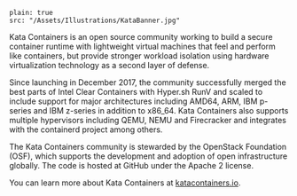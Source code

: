 ```image
plain: true
src: "/Assets/Illustrations/KataBanner.jpg"
```   

Kata Containers is an open source community working to build a secure container runtime with lightweight virtual machines that feel and perform like containers, but provide stronger workload isolation using hardware virtualization technology as a second layer of defense.

Since launching in December 2017, the community successfully merged the best parts of Intel Clear Containers with Hyper.sh RunV and scaled to include support for major architectures including AMD64, ARM, IBM p-series and IBM z-series in addition to x86_64. Kata Containers also supports multiple hypervisors including QEMU, NEMU and Firecracker and integrates with the containerd project among others.

The Kata Containers community is stewarded by the OpenStack Foundation (OSF), which supports the development and adoption of open infrastructure globally. The code is hosted at GitHub under the Apache 2 license.

You can learn more about Kata Containers at [katacontainers.io](https://katacontainers.io/).